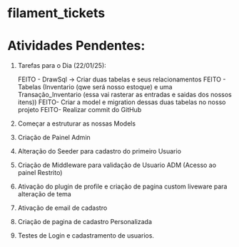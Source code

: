 # filament_tickets

# Atividades Pendentes:

1. Tarefas para o Dia (22/01/25):

    FEITO - DrawSql -> Criar duas tabelas e seus relacionamentos
    FEITO - Tabelas (Inventario (qwe será nosso estoque) e uma Transação_Inventario (essa vai rasterar as entradas e saidas dos nossos itens))
    FEITO- Criar a model e migration dessas duas tabelas no nosso projeto
    FEITO- Realizar commit do GitHub

2. Começar a estruturar as nossas Models

3. Criação de Painel Admin

4. Alteração do Seeder para cadastro do primeiro Usuario

5. Criação de Middleware para validação de Usuario ADM (Acesso ao painel Restrito)

6. Ativação do plugin de profile e criação de pagina custom liveware para alteração de tema

7. Ativação de email de cadastro

8. Criação de pagina de cadastro Personalizada

9. Testes de Login e cadastramento de usuarios.
